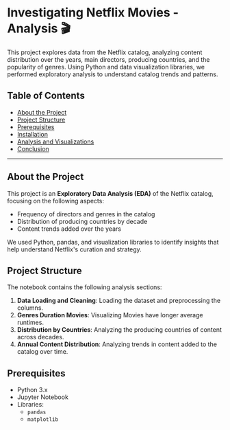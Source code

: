 # Investigating Netflix Movies - Analysis 🎬

This project explores data from the Netflix catalog, analyzing content distribution over the years, main directors, producing countries, and the popularity of genres. Using Python and data visualization libraries, we performed exploratory analysis to understand catalog trends and patterns.

## Table of Contents
- [About the Project](#about-the-project)
- [Project Structure](#project-structure)
- [Prerequisites](#prerequisites)
- [Installation](#installation)
- [Analysis and Visualizations](#analysis-and-visualizations)
- [Conclusion](#conclusion)

---

## About the Project

This project is an **Exploratory Data Analysis (EDA)** of the Netflix catalog, focusing on the following aspects:
- Frequency of directors and genres in the catalog
- Distribution of producing countries by decade
- Content trends added over the years

We used Python, pandas, and visualization libraries to identify insights that help understand Netflix's curation and strategy.

## Project Structure

The notebook contains the following analysis sections:

1. **Data Loading and Cleaning**: Loading the dataset and preprocessing the columns.
2. **Genres Duration Movies**: Visualizing Movies have longer average runtimes.
4. **Distribution by Countries**: Analyzing the producing countries of content across decades.
5. **Annual Content Distribution**: Analyzing trends in content added to the catalog over time.

## Prerequisites

- Python 3.x
- Jupyter Notebook
- Libraries:
  - `pandas`
  - `matplotlib`


